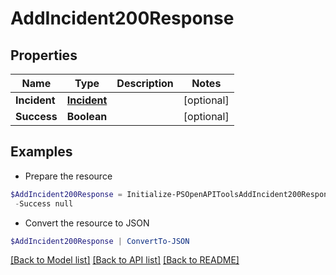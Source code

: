# AddIncident200Response
## Properties

Name | Type | Description | Notes
------------ | ------------- | ------------- | -------------
**Incident** | [**Incident**](Incident.md) |  | [optional] 
**Success** | **Boolean** |  | [optional] 

## Examples

- Prepare the resource
```powershell
$AddIncident200Response = Initialize-PSOpenAPIToolsAddIncident200Response  -Incident null `
 -Success null
```

- Convert the resource to JSON
```powershell
$AddIncident200Response | ConvertTo-JSON
```

[[Back to Model list]](../README.md#documentation-for-models) [[Back to API list]](../README.md#documentation-for-api-endpoints) [[Back to README]](../README.md)

